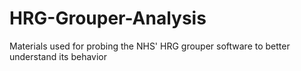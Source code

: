 # HRG-Grouper-Analysis
 Materials used for probing the NHS' HRG grouper software to better understand its behavior
